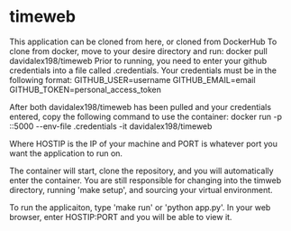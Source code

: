 # timeweb

This application can be cloned from here, or cloned from DockerHub
To clone from docker, move to your desire directory and run:
    docker pull davidalex198/timeweb
Prior to running, you need to enter your github credentials into a file called .credentials.
Your credentials must be in the following format:
    GITHUB_USER=username
    GITHUB_EMAIL=email
    GITHUB_TOKEN=personal_access_token

After both davidalex198/timeweb has been pulled and your credentials entered, copy the following command to use the container:
    docker run -p <HOSTIP>:<PORT>:5000 --env-file .credentials -it davidalex198/timeweb
    
Where HOSTIP is the IP of your machine and PORT is whatever port you want the application to run on. 

The container will start, clone the repository, and you will automatically enter the container. You are still responsible for changing into the timweb directory, running 'make setup', and sourcing your virtual environment. 

To run the applicaiton, type 'make run' or 'python app.py'. In your web browser, enter HOSTIP:PORT and you will be able to view it. 

